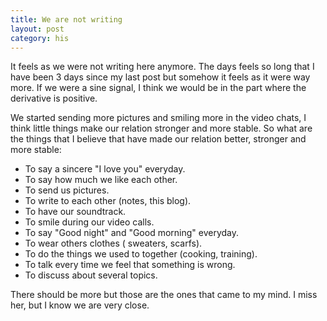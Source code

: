 ```yaml
---
title: We are not writing
layout: post
category: his
---
```


It feels as we were not writing here anymore. The days feels so long that I have been 3 days since my last post but somehow it feels as it were way more. If we were a sine signal, I think we would be in the part where the derivative is positive. 

We started sending more pictures and smiling more in the video chats, I think little things make our relation stronger and more stable. So what are the things that I believe that have made our relation better, stronger and more stable:

* To say a sincere "I love you" everyday.
* To say how much we like each other.
* To send us pictures.
* To write to each other (notes, this blog).
* To have our soundtrack.
* To smile during our video calls.
* To say "Good night" and "Good morning" everyday.
* To wear others clothes ( sweaters, scarfs).
* To do the things we used to together (cooking, training).
* To talk every time we feel that something is wrong.
* To discuss about several topics.

There should be more but those are the ones that came to my mind. I miss her, but I know we are very close. 


